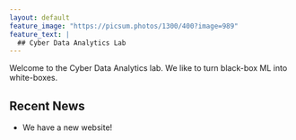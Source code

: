 ```yaml
---
layout: default
feature_image: "https://picsum.photos/1300/400?image=989"
feature_text: |
  ## Cyber Data Analytics Lab
---
```


Welcome to the Cyber Data Analytics lab. We like to turn black-box ML into white-boxes.  


## Recent News

- We have a new website!
